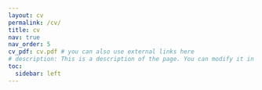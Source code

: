 ```yaml
---
layout: cv
permalink: /cv/
title: cv
nav: true
nav_order: 5
cv_pdf: cv.pdf # you can also use external links here
# description: This is a description of the page. You can modify it in '_pages/cv.md'. You can also change or remove the top pdf download button.
toc:
  sidebar: left
---
```


